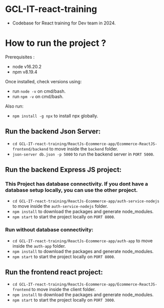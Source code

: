 # GCL-IT-react-training
- Codebase for React training for Dev team in 2024.
# How to run the project ?
Prerequisites :
- node v16.20.2
- npm v8.19.4

Once installed, check versions using:
- run `node -v` on cmd/bash.
- run `npm -v` on cmd/bash.

Also run:
- `npm install -g npx` to install npx globally.

## Run the backend Json Server:
- `cd GCL-IT-react-training/ReactJs-Ecommerce-app/Ecommerce-ReactJS-frontend/backend` to move inside the `backend` folder.
- `json-server db.json -p 5000` to run the backend server in `PORT 5000`.


## Run the backend Express JS project:
### This Project has database connectivity. If you dont have a database setup locally, you can use the other project.
- `cd GCL-IT-react-training/ReactJs-Ecommerce-app/auth-service-nodejs` to move inside the `auth-service-nodejs` folder.
- `npm install` to download the packages and generate node_modules.
- `npm start` to start the project locally on `PORT 8000`.

### Run without database connectivity:
- `cd GCL-IT-react-training/ReactJs-Ecommerce-app/auth-app` to move inside the `auth-app` folder.
- `npm install` to download the packages and generate node_modules.
- `npm start` to start the project locally on `PORT 8000`.

## Run the frontend react project:
- `cd GCL-IT-react-training/ReactJs-Ecommerce-app/Ecommerce-ReactJS-frontend` to move inside the client folder.
- `npm install` to download the packages and generate node_modules.
- `npm start` to start the project locally on `PORT 3000`.